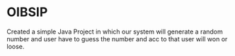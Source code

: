 # OIBSIP
Created a simple Java Project  in which our system will generate a random number and user have to guess the number and acc to that user will won or loose.
